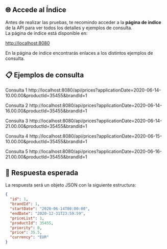 ## 🌐 Accede al Índice

Antes de realizar las pruebas, te recomindo acceder a la **página de índice** de la API para ver todos los detalles y ejemplos de consulta.  
La página de índice está disponible en:

[http://localhost:8080](http://localhost:8080)

En la página de índice encontrarás enlaces a los distintos ejemplos de consulta.


## 📋 Ejemplos de consulta

Consulta 1 http://localhost:8080/api/prices?applicationDate=2020-06-14-10.00.00&productId=35455&brandId=1

Consulta 2 http://localhost:8080/api/prices?applicationDate=2020-06-14-16.00.00&productId=35455&brandId=1

Consulta 3 http://localhost:8080/api/prices?applicationDate=2020-06-14-21.00.00&productId=35455&brandId=1

Consulta 4 http://localhost:8080/api/prices?applicationDate=2020-06-15-10.00.00&productId=35455&brandId=1

Consulta 5 http://localhost:8080/api/prices?applicationDate=2020-06-16-21.00.00&productId=35455&brandId=1

## 📄 Respuesta esperada

La respuesta será un objeto JSON con la siguiente estructura:

```json
{
  "id": 1,
  "brandId": 1,
  "startDate": "2020-06-14T00:00:00",
  "endDate": "2020-12-31T23:59:59",
  "priceList": 1,
  "productId": 35455,
  "priority": 0,
  "price": 35.5,
  "currency": "EUR"
}
